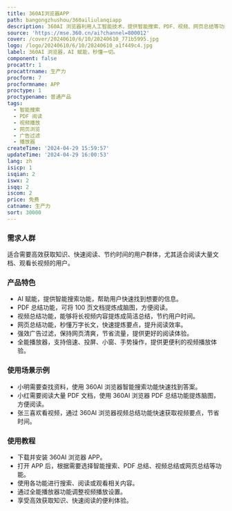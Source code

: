 ```yaml
---
title: 360AI浏览器APP
path: bangongzhushou/360ailiulanqiapp
description: 360AI 浏览器利用人工智能技术，提供智能搜索、PDF、视频、网页总结等功能，旨在帮助用户高效获取知识，提升阅读体验。
source: 'https://mse.360.cn/ai?channel=800012'
cover: /cover/20240610/6/10/20240610_771b5995.jpg
logo: /logo/20240610/6/10/20240610_a1f449c4.jpg
label: 360AI 浏览器，AI 赋能，秒懂一切。
component: false
procattr: 1
procattrname: 生产力
procform: 7
procformname: APP
proctype: 1
proctypename: 普通产品
tags:
  - 智能搜索
  - PDF 阅读
  - 视频播放
  - 网页浏览
  - 广告过滤
  - 播放器
createTime: '2024-04-29 15:59:57'
updateTime: '2024-04-29 16:00:53'
lang: zh
isicp: 1
isqian: 2
iswx: 2
isqq: 2
iscom: 2
price: 免费
catname: 生产力
sort: 30000
---
```


### 需求人群

适合需要高效获取知识、快速阅读、节约时间的用户群体，尤其适合阅读大量文档、观看长视频的用户。

### 产品特色

- AI 赋能，提供智能搜索功能，帮助用户快速找到想要的信息。
- PDF 总结功能，可将 100 页文档提炼成脑图，方便阅读。
- 视频总结功能，能够将长视频内容提炼成简洁总结，节约用户时间。
- 网页总结功能，秒懂万字长文，快速提炼要点，提升阅读效率。
- 强效广告过滤，保持网页清爽，节省流量，提供更好的阅读体验。
- 全能播放器，支持倍速、投屏、小窗、手势操作，提供更便利的视频播放体验。

### 使用场景示例

- 小明需要查找资料，使用 360AI 浏览器智能搜索功能快速找到答案。
- 小红需要阅读大量 PDF 文档，使用 360AI 浏览器 PDF 总结功能提炼脑图，方便阅读。
- 张三喜欢看视频，通过 360AI 浏览器视频总结功能快速获取视频要点，节省时间。

### 使用教程

- 下载并安装 360AI 浏览器 APP。
- 打开 APP 后，根据需要选择智能搜索、PDF 总结、视频总结或网页总结等功能。
- 使用各功能进行搜索、阅读或观看相关内容。
- 通过全能播放器功能调整视频播放设置。
- 享受高效获取知识、快速阅读的便利体验。
